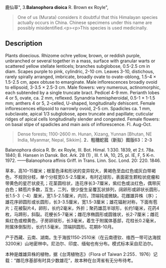 鹿仙草",
3.**Balanophora dioica** R. Brown ex Royle",

> One of us (Murata) considers it doubtful that this Himalayan species actually occurs in China. Chinese specimens under this name are possibly misidentified.&lt;p&gt;&lt;p&gt;This species is used medicinally.

## Description
Plants dioecious. Rhizome ochre yellow, brown, or reddish purple, unbranched or several together in a mass, surface with granular warts or scattered yellow stellate lenticels; branches subglobose, 0.5-2.5 cm in diam. Scapes purple to pink, cylindric, 2-10 cm. Leaves 3-10, distichous, rarely spirally arranged, imbricate, broadly ovate to ovate-oblong, 1.5-4 × 1.5-2.5 cm, apex obtuse to emarginate. Male inflorescences broadly ovoid to ellipsoid, 3-3.5 × 2.5-3 cm. Male flowers: very numerous, actinomorphic, each subtended by a single truncate bract. Pedicel 4-9 mm. Perianth lobes 4 or 5, ovate, ca. 2 mm, reflexed. Synandria hemispheroidal, 0.5-1 × 1-1.5 mm; anthers 4 or 5, 2-celled, U-shaped, longitudinally dehiscent. Female inflorescences ellipsoid to narrowly ovoid, 2-5 cm. Spadicles ca. 1 mm, subclavate, apical 1/3 subglobose, apex truncate and papillate; cuticular ridges of apical cells longitudinally slender and congested. Female flowers: on basal stipe of spadicles and main axis of inflorescence. Fl. Aug-Oct.

> Dense forests; 1100-2600 m. Hunan, Xizang, Yunnan [Bhutan, NE India, Myanmar, Nepal, Sikkim].
**2．粗穗蛇菰（新拟）图版63：2-3**

Balanophora dioica R. Br. ex Royle, Ill. Bot. Himal. 1:330. 1839, et 2:t. 78a. 1840; B. Hansen in Dansk. Bot. Ark. 28 (1) , Ill. f. lA, 10, 25, pl. IE, F, 5 K-n. 1972. ——Balanophora affinis Griff. in Trans. Linn. Soc. Lond. 20: 220. 1846.

草本，高10-15厘米；根茎色泽和形状的变异较大，黄褐色至血红色或灰白带褐色，不规则分枝，单个分枝宽0.5-2.5厘米，有时近球形，表面密生颗粒状疣瘤和带黄色的星芒状皮孔；花茎圆柱状，连花序长3-7厘米，紫红色或淡红色，偶带灰白色；鳞苞片多数，互生，二列，很少旋生呈覆瓦状排列，阔卵形或卵状长圆形，长1.5-3（-4）厘米，宽1.5-2.5厘米，内凹，顶端钝或微缺。花雌雄异株（序）；雄花序卵圆形或长圆形，长3-3.5厘米，宽1.5-3厘米；雄花辐射对称，下面有苞片；花被裂片4，卵形，长约2毫米，外折；聚药雄蕊半球形，长约1毫米，花药4枚，马蹄形，斜裂。花梗长5-7毫米；雌花序椭圆形或圆锥状，长2-7厘米；雌花紫红色或橙黄色，子房卵球形，长3毫米，着生于附属体基部，花柱长0.2毫米，附属体倒梨形，长约1.5毫米，顶端拱圆形。花期8-10月。

产于西藏、云南、湖南。生于海拔1150-2510米（在云南德钦、维西一带可达海拔3200米）山地密林中。尼泊尔、印度、缅甸也有分布。模式标本采自尼泊尔。

本种是雌雄异株的植物，据《台湾植物志》（Flora of Taiwan 2:255．1976）记载：“雌花序基部有时具少数雄花”，故本种在台湾省有无分布待考。
